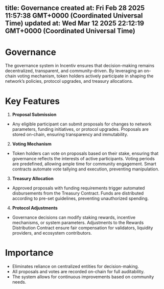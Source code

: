
title: Governance
created at: Fri Feb 28 2025 11:57:38 GMT+0000 (Coordinated Universal Time)
updated at: Wed Mar 12 2025 22:12:19 GMT+0000 (Coordinated Universal Time)
---

# Governance

The governance system in Incentiv ensures that decision-making remains decentralized, transparent, and community-driven. By leveraging an on-chain voting mechanism, token holders actively participate in shaping the network’s policies, protocol upgrades, and treasury allocations.

# Key Features

1. **Proposal Submission**

* Any eligible participant can submit proposals for changes to network parameters, funding initiatives, or protocol upgrades. Proposals are stored on-chain, ensuring transparency and immutability.

2. **Voting Mechanism**

* Token holders can vote on proposals based on their stake, ensuring that governance reflects the interests of active participants. Voting periods are predefined, allowing ample time for community engagement. Smart contracts automate vote tallying and execution, preventing manipulation.

3. **Treasury Allocation**

* Approved proposals with funding requirements trigger automated disbursements from the Treasury Contract. Funds are distributed according to pre-set guidelines, preventing unauthorized spending.

4. **Protocol Adjustments**

* Governance decisions can modify staking rewards, incentive mechanisms, or system parameters. Adjustments to the Rewards Distribution Contract ensure fair compensation for validators, liquidity providers, and ecosystem contributors.

# Importance

* Eliminates reliance on centralized entities for decision-making.
* All proposals and votes are recorded on-chain for full auditability.
* The system allows for continuous improvements based on community needs.

          